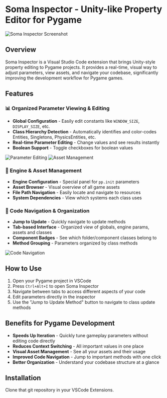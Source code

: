 # Soma Inspector - Unity-like Property Editor for Pygame

![Soma Inspector Screenshot](https://github.com/user-attachments/assets/c8e9e516-64c4-4813-8ee9-97553f5f9115)

## Overview

Soma Inspector is a Visual Studio Code extension that brings Unity-style property editing to Pygame projects. It provides a real-time, visual way to adjust parameters, view assets, and navigate your codebase, significantly improving the development workflow for Pygame games.

## Features

### 📊 Organized Parameter Viewing & Editing
- **Global Configuration** - Easily edit constants like `WINDOW_SIZE`, `DISPLAY_SIZE`, etc.
- **Class Hierarchy Detection** - Automatically identifies and color-codes Entities, Singletons, PhysicsEntities, etc.
- **Real-time Parameter Editing** - Change values and see results instantly
- **Boolean Support** - Toggle checkboxes for boolean values

![Parameter Editing](https://github.com/user-attachments/assets/f01d78b8-7f4e-4761-b59d-a4731a73bf21)
![Asset Management](https://github.com/user-attachments/assets/2fdcb7ea-4fe8-4552-95a4-f3b3eed94450)

### 🧰 Engine & Asset Management
- **Engine Configuration** - Special panel for `pp.init` parameters
- **Asset Browser** - Visual overview of all game assets
- **File Path Navigation** - Easily locate and navigate to resources
- **System Dependencies** - View which systems each class uses

### 🧩 Code Navigation & Organization
- **Jump to Update** - Quickly navigate to update methods
- **Tab-based Interface** - Organized view of globals, engine params, assets and classes
- **Component Badges** - See which folder/component classes belong to
- **Method Grouping** - Parameters organized by class methods

![Code Navigation](https://github.com/user-attachments/assets/e0907b19-3601-4239-bc49-cf0324f20367)

## How to Use

1. Open your Pygame project in VSCode
2. Press `Ctrl+Alt+I` to open Soma Inspector
3. Navigate between tabs to access different aspects of your code
4. Edit parameters directly in the inspector
5. Use the "Jump to Update Method" button to navigate to class update methods

## Benefits for Pygame Development

- **Speeds Up Iteration** - Quickly tune gameplay parameters without editing code directly
- **Reduces Context Switching** - All important values in one place
- **Visual Asset Management** - See all your assets and their usage
- **Improved Code Navigation** - Jump to important methods with one click
- **Better Organization** - Understand your codebase structure at a glance

## Installation

Clone that git repository in your VSCode Extensions.
